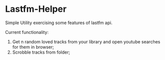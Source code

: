 # Lastfm-Helper
Simple Utility exercising some features of lastfm api.

Current functionality:
1. Get n random loved tracks from your library and open youtube searches for them in browser;
2. Scrobble tracks from folder;
